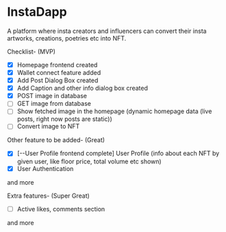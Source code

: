 # InstaDapp

A platform where insta creators and influencers can convert their insta artworks, creations, poetries etc into NFT.

Checklist- (MVP)
- [x] Homepage frontend created
- [x] Wallet connect feature added
- [x] Add Post Dialog Box created
- [x] Add Caption and other info dialog box created
- [x] POST image in database 
- [ ] GET image from database
- [ ] Show fetched image in the homepage (dynamic homepage data (live posts, right now posts are static)) 
- [ ] Convert image to NFT

Other feature to be added- (Great)
- [x] [--User Profile frontend complete] User Profile (info about each NFT by given user, like floor price, total volume etc shown)
- [x] User Authentication
      
and more

Extra features- (Super Great)
- [ ] Active likes, comments section
      
and more
